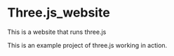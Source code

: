 # Three.js_website
This is a website that runs three.js 






This is an example project of three.js working in action.
